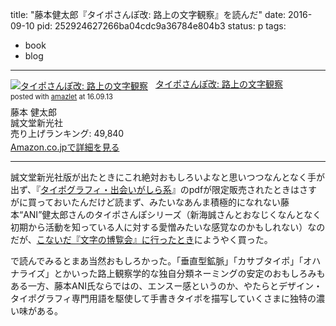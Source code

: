 title: "藤本健太郎『タイポさんぽ改: 路上の文字観察』を読んだ"
date: 2016-09-10
pid: 252924627266ba04cdc9a36784e804b3
status: p
tags:
- book
- blog
---

<div class="amazlet-box" style="margin-bottom:0px;"><div class="amazlet-image" style="float:left;margin:0px 12px 1px 0px;"><a href="http://www.amazon.co.jp/exec/obidos/ASIN/4416616783/dotimpact-22/ref=nosim/" name="amazletlink" target="_blank"><img src="http://ecx.images-amazon.com/images/I/61A9QTgUQ1L._SL160_.jpg" alt="タイポさんぽ改: 路上の文字観察" style="border: none;" /></a></div><div class="amazlet-info" style="line-height:120%; margin-bottom: 10px"><div class="amazlet-name" style="margin-bottom:10px;line-height:120%"><a href="http://www.amazon.co.jp/exec/obidos/ASIN/4416616783/dotimpact-22/ref=nosim/" name="amazletlink" target="_blank">タイポさんぽ改: 路上の文字観察</a><div class="amazlet-powered-date" style="font-size:80%;margin-top:5px;line-height:120%">posted with <a href="http://www.amazlet.com/" title="amazlet" target="_blank">amazlet</a> at 16.09.13</div></div><div class="amazlet-detail">藤本 健太郎 <br />誠文堂新光社 <br />売り上げランキング: 49,840<br /></div><div class="amazlet-sub-info" style="float: left;"><div class="amazlet-link" style="margin-top: 5px"><a href="http://www.amazon.co.jp/exec/obidos/ASIN/4416616783/dotimpact-22/ref=nosim/" name="amazletlink" target="_blank">Amazon.co.jpで詳細を見る</a></div></div></div><div class="amazlet-footer" style="clear: left"></div></div>

---- 

誠文堂新光社版が出たときにこれ絶対おもしろいよなと思いつつなんとなく手が出ず、『[タイポグラフィ・出会いがしら系][1]』のpdfが限定販売されたときはさすがに買っておいたんだけど読まず、みたいなあんま積極的になれない藤本“ANI”健太郎さんのタイポさんぽシリーズ（新海誠さんとおなじくなんとなく初期から活動を知っている人に対する愛憎みたいな感覚なのかもしれない）なのだが、[こないだ『文字の博覧会』に行ったとき][2]にようやく買った。

で読んでみるとまあ当然おもしろかった。「垂直型鉱脈」「カサブタイポ」「オハナライズ」とかいった路上観察学的な独自分類ネーミングの安定のおもしろみもある一方、藤本ANI氏ならではの、エンスー感というのか、やたらとデザイン・タイポグラフィ専門用語を駆使して手書きタイポを描写していくさまに独特の濃い味がある。

[1]:	http://raredrop.jp/ani/
[2]:	http://text-perforation.doppac.cc/2016/07/23/201607/a-treasury-of-written-characters/